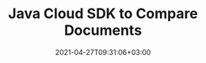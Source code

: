 ---
############################# Static ############################
layout: "product"
date: 2021-04-27T09:31:06+03:00
draft: false

product: "Comparison"
product_tag: "comparison"
platform: "Java"
platform_tag: "java"

############################# Head ############################
head_title: "Java Document Comparison Cloud SDK for PDF Word Excel HTML Images"
head_description: "Java Cloud SDK for documents comparison. Use REST APIs to check content differences in PDF, Word, Excel, PPTX, Visio, Project, HTML & email file formats."

############################# Header ############################
title: "Java Cloud SDK to Compare Documents"
description: "Integrate document difference checker into your Java applications using REST API. Compare images, documents, eBooks, CAD & PDF files etc."
button:
    enable: true

############################# SubMenu ############################
submenu:
    enable: true
    
    left:
        img_alt: "GroupDocs.Comparison Cloud SDK for Java"
        image: "/sdk/272x272/groupdocs_comparison-for-java.webp"
        product: "GroupDocs.Comparison"
        platform: "Cloud SDK for Java"

    middle:
        button:
            # button loop
            - link: "#overview"
              text: "Overview"

            # button loop
            - link: "#features"
              text: "Features"


            # button loop
            - link: "https://docs.groupdocs.cloud/comparison/release-notes/"
              text: "Release Notes"

            # button loop
            - link: "https://purchase.groupdocs.cloud/pricing"
              text: "Pricing"

    right:
        link_download: "https://groupdocscloud.github.io/"
        link_learn: "https://docs.groupdocs.cloud/comparison/"
        link_buy: "https://purchase.groupdocs.cloud/buy"

############################# Overview ############################
overview:
    enable: true
    content: |
      GroupDocs.Comparison for Cloud is a REST API that enables your Java applications to compare two ‎same format documents to find differences between them make a resultant file and allow you to ‎accept or reject the retrieved changes. Our Document Comparison SDK for Java allows easy integration ‎into your existing applications, so that your end-users can compare documents, spreadsheets, ‎presentations, Microsoft Visio diagrams, emails, and files of many other formats.‎‎
    tabs:
      enable: true
      
      ## TAB ONE ##
      tab_one:
        description: |
          An overview of the features supported by the document comparison Cloud API.
      
        left:
          enable: true
          table:
            # table loop
            - icon: "fas fa-check"
              title: "Accept retrieved changes"
              
            # table loop
            - icon: "fas fa-bookmark-o"
              title: "Document Resources"
              content: |
                * Result document
                * Stream of result
                * Images of result

        right:
          enable: true
          table:
            # table loop
            - icon: "fas fa-trash-o"
              title: "Reject retrieved changes"
              
            # table loop
            - icon: "fas fa-retweet"
              title: "Changes Resources"
              content: |
                * Get changes
                * Update changes

      ## TAB TWO ##
      tab_two:
        description: |
          Document comparison Cloud API supported formats.

        left:
          enable: true
          table:
            # table loop
            - title: "Microsoft Office Formats"
              content: |
                * **Word**: DOC, DOCX, DOT, DOTX, DOCM, DOTM, RTF
                * **Excel**: XLS, XLSX, XLSM, XLSB, XLS2003
                * **PowerPoint**: PPT, PPTX, PPS, PPSX
                * **Outlook**: EML, EMLX, MSG

        right:
          enable: true
          table:
            # table loop
            - title: "Other Formats"
              content: |
                * **OpenDocument**: ODT, OTT, ODS, ODP, OTP
                * **Web**: HTM, HTML, MHTML
                        * **Fixed Layout**: PDF
                * **Image Files**: JPEG, BMP, PNG, GIF
                        * **Text**: TXT and other text formats with different extensions
                * **Others**: DJVU, DICOM, PDF, CSV


      ## TAB THREE ##
      tab_three:
        description: |
          Supported Operating Systems and Frameworks
      
        left:
          enable: true
          table:
            # table loop
            - icon: "fab fa-windows"
              title: "Operating Systems"
              content: |
                * Microsoft Windows Desktop
                * Microsoft Windows Server
                * Linux
                * MacOS

            # table loop
            - icon: "fas fa-code"
              title: "Supported Frameworks"
              content: |
                * Java 7 (1.7) and above

        right:
          enable: true
          table:
            # table loop
            - icon: "fas fa-cogs"
              title: "Development Environments"
              content: |
                * NetBeans
                * IntelliJ IDEA
                * Eclipse
            # table loop
            - icon: "fas fa-tools"
              title: "Build Automation Tool"
              content: |
                * Maven

############################# Features ############################
features:
    enable: true
    title: "Advanced Document Comparison REST API Features"

    feature:
      # feature loop
      - icon: "fas fa-file-o"
        content: "Upload Documents to Cloud Storage and make Comparison"

      # feature loop
      - icon: "fas fa-desktop"
        content: "Retrieve Documents of Supported Formats for Comparison as File or Array of Images"

      # feature loop
      - icon: "fas fa-copy"
        content: "Based on Compared Documents Fetch Differences between Both in Resultant Document"
      
      # feature loop
      - icon: "fas fa-bullseye"
        content: "Get List of Categories, such as, TypeChanged or OnlyNumbers etc., for the Changed Content"

      # feature loop
      - icon: "fas fa-plug"
        content: "Accept or Reject the Changes to Save or Discard them"
      # feature loop
      - icon: "fas fa-file-o"
        content: "Return Updated Changes of the Resultant Document as a Set of Images or their Stream"
      # feature loop
      - icon: "fas fa-desktop"
        content: "Fetch Resultant Document (with updated changes) via Stream"
      # feature loop
      - icon: "fas fa-copy"
        content: "Get Document (with the result of comparison) as a Set of Images or their Stream"
      # feature loop
      - icon: "fas fa-bullseye"
        content: "Retrieve Resultant Document (with the Result of Comparison) as a Stream"
        
    more_feature:
      # more_feature_loop
      - title: "Get Changes from Compared Documents"
        content: "Using GroupDocs.Comparison Cloud API, you can compare documents and get list of changes, with just a few lines of code."

      # more_feature_loop
      - title: "Get changes from compared documents - cURL"
        content: |
      
          
          ```Java
          # TODO: Get your AppSID and AppKey at https://dashboard.groupdocs.cloud/#/apps (free registration is required).
          # For complete examples and data files, please go to https://github.com/groupdocs-comparison-cloud/groupdocs-comparison-cloud-java

          String  outPath = "result.docx",
          sourceName = "source.docx",
          targetName = "target.docx";

          StorageApi storageApi = Utils.getStorageApiInstance();

          // Upload files to Cloud Storage
          File file = new File("src/main/resources/" + sourceName);
          ResponseMessage storageresponse = storageApi.PutCreate("comparison/" + sourceName, null, null, file);
          file = new File("src/main/resources/" + targetName);
          storageresponse = storageApi.PutCreate("comparison/" + targetName, null, null, file);

          ChangesApi changesApi = Utils.getChangesApiInstance();
          PutChangesDocumentRequest request = new PutChangesDocumentRequest();
          request.setRequest(GetComparisonRequest(sourceName, targetName));
          request.setOutPath(outPath);
          Link response = changesApi.putChangesDocument(request);
          System.out.println(response);
          ```
      

############################# Support ############################
support:
    enable: true

############################# Solutions ############################
solutions:
    enable: true
    title: "GroupDocs.Comparison Cloud also offers individual document comparison SDKs for other popular languages as listed below:"

    solution:
        # solution loop
        - img_alt: "GroupDocs.Comparison Cloud SDK for cURL"
          image: "/sdk/272x272/groupdocs_comparison-for-curl.webp"
          product: "GroupDocs.Comparison"
          platform: "Cloud for cURL"
          link: "/comparison/curl"
        # solution loop
        - img_alt: "GroupDocs.Comparison Cloud SDK for .NET"
          image: "/sdk/272x272/groupdocs_comparison-for-net.webp"
          product: "GroupDocs.Comparison"
          platform: "Cloud SKD for .NET"
          link: "/comparison/net"

        # solution loop
        - img_alt: "GroupDocs.Comparison Cloud SDK for PHP"
          image: "/sdk/272x272/groupdocs_comparison-for-php.webp"
          product: "GroupDocs.Comparison"
          platform: "Cloud SDK for PHP"
          link: "/comparison/php"

        # solution loop
        - img_alt: "GroupDocs.Comparison Cloud SDK for Python"
          image: "/sdk/272x272/groupdocs_comparison-for-python.webp"
          product: "GroupDocs.Comparison"
          platform: "Cloud SDK for Python"
          link: "/comparison/python"

        # solution loop
        - img_alt: "GroupDocs.Comparison Cloud SDK for Ruby"
          image: "/sdk/272x272/groupdocs_comparison-for-ruby.webp"
          product: "GroupDocs.Comparison"
          platform: "Cloud SDK for Ruby"
          link: "/comparison/ruby"
        # solution loop
        - img_alt: "GroupDocs.Comparison Cloud SDK for Node.js"
          image: "/sdk/272x272/groupdocs_comparison-for-node.webp"
          product: "GroupDocs.Comparison"
          platform: "Cloud SDK for Node.js"
          link: "/comparison/nodejs"

        

############################# Back to top ###############################
back_to_top:
  enable: true
---